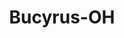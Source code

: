 ---
title: Bucyrus-OH
slug: bucyrus-oh
f_state:
- cms/state/ohio.md
f_locations:
- cms/payday-loan/cashland-financial-services-inc-9393.md
- cms/payday-loan/cashlands-9428.md
- cms/payday-loan/check-into-cash-of-ohio-13520.md
- cms/payday-loan/first-america-cash-advance-18283.md
- cms/payday-loan/national-cash-advance-22569.md
- cms/payday-loan/national-cash-advance-22613.md
- cms/payday-loan/sunset-cash-advance-corp-26994.md
- cms/payday-loan/sunset-cash-advance-corporation-26995.md
updated-on: '2024-05-30T13:41:28.615Z'
created-on: '2024-05-30T13:41:28.615Z'
published-on: '2024-05-30T13:54:32.469Z'
f_city: Bucyrus
layout: '[city].html'
tags: city
---